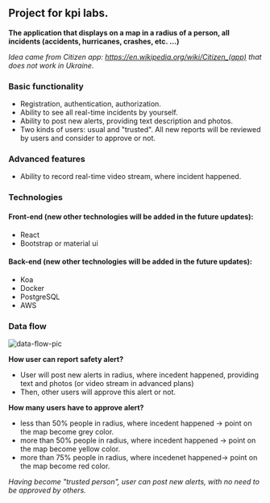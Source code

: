 ## Project for kpi labs.

**The application that displays on a map in a radius of a person, all incidents (accidents, hurricanes, crashes, etc. ...)**

_Idea came from Citizen app: https://en.wikipedia.org/wiki/Citizen_(app) that does not work in Ukraine._

### Basic functionality
* Registration, authentication, authorization.
* Ability to see all real-time incidents by yourself.
* Ability to post new alerts, providing text description and photos.
* Two kinds of users: usual and "trusted". All new reports will be reviewed by users and consider to approve or not.
### Advanced features
* Ability to record real-time video stream, where incident happened.

### Technologies
#### Front-end (new other technologies will be added in the future updates):
* React
* Bootstrap or material ui
#### Back-end (new other technologies will be added in the future updates):
* Koa
* Docker
* PostgreSQL
* AWS
### Data flow

![data-flow-pic](https://citizen-app-bucket.s3.eu-central-1.amazonaws.com/readme_static/data-flow.png)

**How user can report safety alert?**
* User will post new alerts in radius, where incedent happened, providing text and photos (or video stream in advanced plans)
* Then, other users will approve this alert or not.

**How many users have to approve alert?**
* less than 50% people in radius, where incedent happened -> point on the map become grey color.
* more than 50% people in radius, where incedent happened -> point on the map become yellow color.
* more than 75% people in radius, where incedenet happened-> point on the map become red color.

*Having become "trusted person", user can post new alerts, with no need to be approved by others.*


